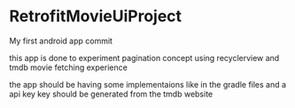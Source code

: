 # RetrofitMovieUiProject
My first android app commit

this app is done to experiment pagination concept using recyclerview and tmdb movie fetching experience 

the app should be having some implementaions like in the gradle files and a api key key should be generated from the tmdb website


